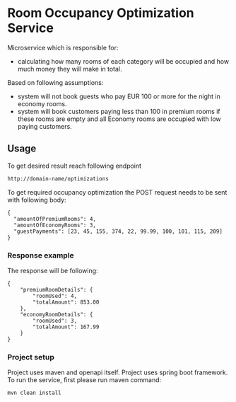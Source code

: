 # Room Occupancy Optimization Service

Microservice which is responsible for:
- calculating how many rooms of each category will be occupied and how much
  money they will make in total.

Based on following assumptions:
- system will not book guests who pay EUR 100 or more for the night in economy rooms.
- system will book customers paying less than 100 in premium rooms if these rooms are empty and all Economy
  rooms are occupied with low paying customers.

## Usage

To get desired result reach following endpoint

```sh
http://domain-name/optimizations
```

To get required occupancy optimization the POST request needs to be sent with following body:

```shell
{
  "amountOfPremiumRooms": 4,
  "amountOfEconomyRooms": 3,
  "guestPayments": [23, 45, 155, 374, 22, 99.99, 100, 101, 115, 209]
}
```

### Response example

The response will be following:

```shell
{
    "premiumRoomDetails": {
        "roomUsed": 4,
        "totalAmount": 853.00
    },
    "economyRoomDetails": {
        "roomUsed": 3,
        "totalAmount": 167.99
    }
}
```

### Project setup

Project uses maven and openapi itself. Project uses spring boot framework.
To run the service, first please run maven command:

```shell
mvn clean install
```

